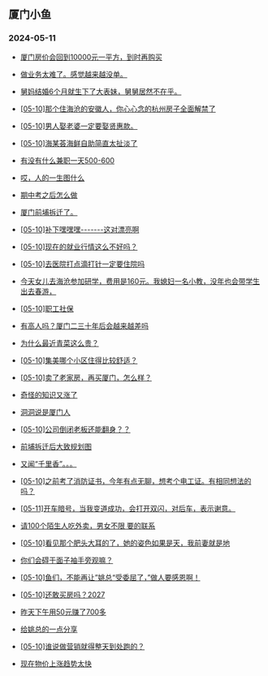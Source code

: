 ## 厦门小鱼 
### 2024-05-11

+ [厦门房价会回到10000元一平方，到时再购买](http://bbs.xmfish.com/read-htm-tid-18188113.html)

+ [做业务太难了。感觉越来越没单。](http://bbs.xmfish.com/read-htm-tid-18188258.html)

+ [舅妈结婚6个月就生下了大表妹，舅舅居然不在乎。](http://bbs.xmfish.com/read-htm-tid-18188218.html)

+ [[05-10]那个住海沧的安徽人，你心心念的杭州房子全面解禁了](http://bbs.xmfish.com/read-htm-tid-18188315.html)

+ [[05-10]男人娶老婆一定要娶贤惠款。](http://bbs.xmfish.com/read-htm-tid-18188229.html)

+ [[05-10]海某荟海鲜自助简直太扯淡了](http://bbs.xmfish.com/read-htm-tid-18188342.html)

+ [有没有什么兼职一天500-600](http://bbs.xmfish.com/read-htm-tid-18188343.html)

+ [哎，人的一生图什么](http://bbs.xmfish.com/read-htm-tid-18188365.html)

+ [期中考之后怎么做](http://bbs.xmfish.com/read-htm-tid-18188216.html)

+ [厦门前埔拆迁了。](http://bbs.xmfish.com/read-htm-tid-18188109.html)

+ [[05-10]补下嘿嘿嘿-------这对漂亮啊](http://bbs.xmfish.com/read-htm-tid-18188409.html)

+ [[05-10]现在的就业行情这么不好吗？](http://bbs.xmfish.com/read-htm-tid-18188240.html)

+ [[05-10]去医院打点滴打针一定要住院吗](http://bbs.xmfish.com/read-htm-tid-18188306.html)

+ [今天女儿去海沧参加研学，费用是160元。我媳妇一名小教，没年也会带学生出去春游，](http://bbs.xmfish.com/read-htm-tid-18188291.html)

+ [[05-10]职工社保](http://bbs.xmfish.com/read-htm-tid-18188326.html)

+ [有高人吗？厦门二三十年后会越来越差吗](http://bbs.xmfish.com/read-htm-tid-18188442.html)

+ [为什么最近青菜这么贵？](http://bbs.xmfish.com/read-htm-tid-18188446.html)

+ [[05-10]集美哪个小区住得比较舒适？](http://bbs.xmfish.com/read-htm-tid-18188396.html)

+ [[05-10]卖了老家房，再买厦门，怎么样？](http://bbs.xmfish.com/read-htm-tid-18188429.html)

+ [奇怪的知识又涨了](http://bbs.xmfish.com/read-htm-tid-18188493.html)

+ [洞洞说是厦门人](http://bbs.xmfish.com/read-htm-tid-18188478.html)

+ [[05-10]公司倒闭老板还能翻身？？](http://bbs.xmfish.com/read-htm-tid-18188571.html)

+ [前埔拆迁后大致规划图](http://bbs.xmfish.com/read-htm-tid-18188566.html)

+ [又闻“千里香”。。。](http://bbs.xmfish.com/read-htm-tid-18188589.html)

+ [[05-10]之前考了消防证书，今年有点无聊，想考个电工证。有相同想法的吗？](http://bbs.xmfish.com/read-htm-tid-18188517.html)

+ [[05-11]开车暗号，当我变道成功，会打开双闪，对后车，表示谢意。](http://bbs.xmfish.com/read-htm-tid-18188645.html)

+ [请100个陌生人吃外卖，男女不限 要的联系](http://bbs.xmfish.com/read-htm-tid-18188451.html)

+ [[05-10]看见那个肥头大耳的了，她的姿色如果是天，我前妻就是地](http://bbs.xmfish.com/read-htm-tid-18188484.html)

+ [你们会碍于面子袖手旁观嘛？](http://bbs.xmfish.com/read-htm-tid-18188550.html)

+ [[05-10]鱼们，不能再让”姚总“受委屈了，”做人要感恩啊！](http://bbs.xmfish.com/read-htm-tid-18188498.html)

+ [[05-10]还敢买房吗？2027](http://bbs.xmfish.com/read-htm-tid-18188488.html)

+ [昨天下午用50元赚了700多](http://bbs.xmfish.com/read-htm-tid-18188733.html)

+ [给姚总的一点分享](http://bbs.xmfish.com/read-htm-tid-18188557.html)

+ [[05-10]谁说做营销就得整天到处跑的？](http://bbs.xmfish.com/read-htm-tid-18188611.html)

+ [现在物价上涨趋势太快](http://bbs.xmfish.com/read-htm-tid-18188809.html)

